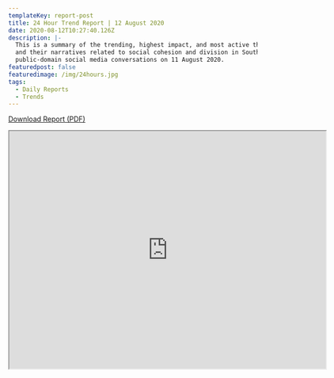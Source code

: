 ```yaml
---
templateKey: report-post
title: 24 Hour Trend Report | 12 August 2020
date: 2020-08-12T10:27:40.126Z
description: |-
  This is a summary of the trending, highest impact, and most active themes
  and their narratives related to social cohesion and division in South African
  public-domain social media conversations on 11 August 2020.
featuredpost: false
featuredimage: /img/24hours.jpg
tags:
  - Daily Reports
  - Trends
---
```

[Download Report (PDF)](https://drive.google.com/u/5/uc?id=14N1K_hIS33aEhHZ1mo8QLmvtnLfjF5I5&export=download)

<iframe src="https://drive.google.com/file/d/14N1K_hIS33aEhHZ1mo8QLmvtnLfjF5I5/preview" width="640" height="480"></iframe>